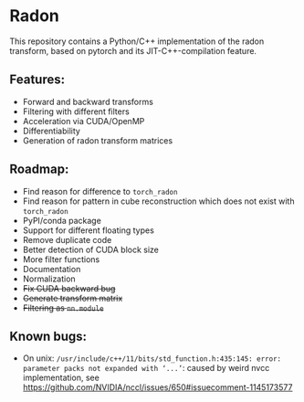 # Radon
This repository contains a Python/C++ implementation of the radon transform, based on pytorch and its JIT-C++-compilation feature.

## Features:
 - Forward and backward transforms
 - Filtering with different filters
 - Acceleration via CUDA/OpenMP
 - Differentiability
 - Generation of radon transform matrices

## Roadmap:
 - Find reason for difference to `torch_radon`
 - Find reason for pattern in cube reconstruction which does not exist with `torch_radon`
 - PyPI/conda package
 - Support for different floating types
 - Remove duplicate code
 - Better detection of CUDA block size
 - More filter functions
 - Documentation
 - Normalization
 - ~~Fix CUDA backward bug~~
 - ~~Generate transform matrix~~
 - ~~Filtering as `nn.module`~~

## Known bugs:
 - On unix: `/usr/include/c++/11/bits/std_function.h:435:145: error: parameter packs not expanded with ‘...’`: caused by weird nvcc implementation, see https://github.com/NVIDIA/nccl/issues/650#issuecomment-1145173577
